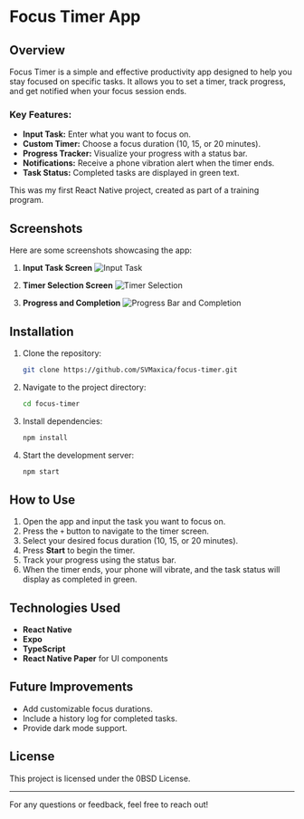 # Focus Timer App

## Overview

Focus Timer is a simple and effective productivity app designed to help you stay focused on specific tasks. It allows you to set a timer, track progress, and get notified when your focus session ends.

### Key Features:

- **Input Task:** Enter what you want to focus on.
- **Custom Timer:** Choose a focus duration (10, 15, or 20 minutes).
- **Progress Tracker:** Visualize your progress with a status bar.
- **Notifications:** Receive a phone vibration alert when the timer ends.
- **Task Status:** Completed tasks are displayed in green text.

This was my first React Native project, created as part of a training program.

## Screenshots

Here are some screenshots showcasing the app:

1. **Input Task Screen**
   ![Input Task](assets/IMG_7641.PNG)

2. **Timer Selection Screen**
   ![Timer Selection](assets/IMG_7642.PNG)

3. **Progress and Completion**
   ![Progress Bar and Completion](assets/IMG_7643.PNG)

## Installation

1. Clone the repository:
   ```bash
   git clone https://github.com/SVMaxica/focus-timer.git
   ```
2. Navigate to the project directory:
   ```bash
   cd focus-timer
   ```
3. Install dependencies:
   ```bash
   npm install
   ```
4. Start the development server:
   ```bash
   npm start
   ```

## How to Use

1. Open the app and input the task you want to focus on.
2. Press the `+` button to navigate to the timer screen.
3. Select your desired focus duration (10, 15, or 20 minutes).
4. Press **Start** to begin the timer.
5. Track your progress using the status bar.
6. When the timer ends, your phone will vibrate, and the task status will display as completed in green.

## Technologies Used

- **React Native**
- **Expo**
- **TypeScript**
- **React Native Paper** for UI components

## Future Improvements

- Add customizable focus durations.
- Include a history log for completed tasks.
- Provide dark mode support.

## License

This project is licensed under the 0BSD License.

---

For any questions or feedback, feel free to reach out!
